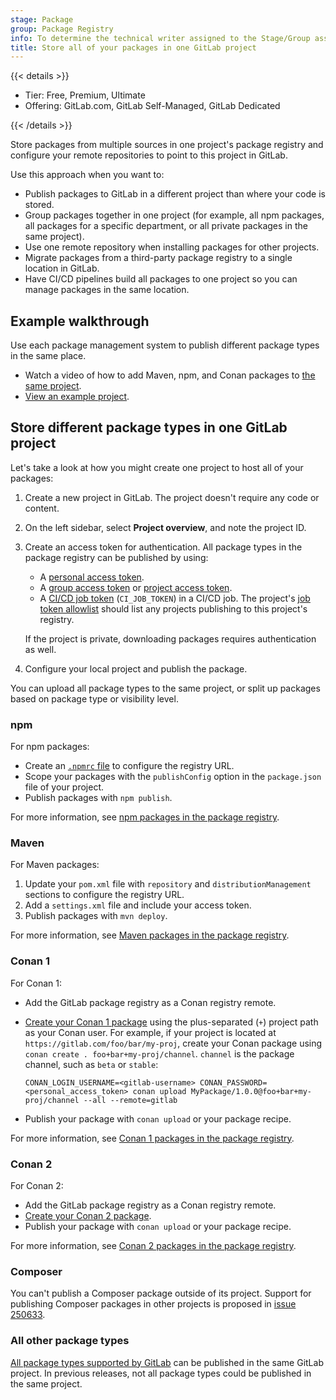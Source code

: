 ```yaml
---
stage: Package
group: Package Registry
info: To determine the technical writer assigned to the Stage/Group associated with this page, see https://handbook.gitlab.com/handbook/product/ux/technical-writing/#assignments
title: Store all of your packages in one GitLab project
---
```


{{< details >}}

- Tier: Free, Premium, Ultimate
- Offering: GitLab.com, GitLab Self-Managed, GitLab Dedicated

{{< /details >}}

Store packages from multiple sources in one project's package registry and configure your remote repositories to
point to this project in GitLab.

Use this approach when you want to:

- Publish packages to GitLab in a different project than where your code is stored.
- Group packages together in one project (for example, all npm packages, all packages for a specific
  department, or all private packages in the same project).
- Use one remote repository when installing packages for other projects.
- Migrate packages from a third-party package registry to a single location in GitLab.
- Have CI/CD pipelines build all packages to one project so you can manage packages in the same location.

## Example walkthrough

Use each package management system
to publish different package types in the same place.

- <i class="fa fa-youtube-play youtube" aria-hidden="true"></i>
  Watch a video of how to add Maven, npm, and Conan packages to [the same project](https://youtu.be/ui2nNBwN35c).
- [View an example project](https://gitlab.com/sabrams/my-package-registry/-/packages).

## Store different package types in one GitLab project

Let's take a look at how you might create one project to host all of your packages:

1. Create a new project in GitLab. The project doesn't require any code or content.
1. On the left sidebar, select **Project overview**, and note the project ID.
1. Create an access token for authentication. All package types in the package registry can be published by using:

   - A [personal access token](../../profile/personal_access_tokens.md).
   - A [group access token](../../../user/group/settings/group_access_tokens.md) or [project access token](../../../user/project/settings/project_access_tokens.md).
   - A [CI/CD job token](../../../ci/jobs/ci_job_token.md) (`CI_JOB_TOKEN`) in a CI/CD job.
     The project's [job token allowlist](../../../ci/jobs/ci_job_token.md#add-a-group-or-project-to-the-job-token-allowlist) should list any projects publishing to this project's registry.

   If the project is private, downloading packages requires authentication as well.

1. Configure your local project and publish the package.

You can upload all package types to the same project, or
split up packages based on package type or visibility level.

### npm

For npm packages:

- Create an [`.npmrc` file](../npm_registry/_index.md#with-the-npmrc-file) to configure the registry URL.
- Scope your packages with the `publishConfig` option in the `package.json` file of your project.
- Publish packages with `npm publish`.

For more information, see [npm packages in the package registry](../npm_registry/_index.md).

### Maven

For Maven packages:

1. Update your `pom.xml` file with `repository` and `distributionManagement` sections to configure the registry URL.
1. Add a `settings.xml` file and include your access token.
1. Publish packages with `mvn deploy`.

For more information, see [Maven packages in the package registry](../maven_repository/_index.md).

### Conan 1

For Conan 1:

- Add the GitLab package registry as a Conan registry remote.
- [Create your Conan 1 package](build_packages.md#build-a-conan-1-package) using the plus-separated (`+`) project path as your Conan user. For example,
if your project is located at `https://gitlab.com/foo/bar/my-proj`,
create your Conan package using `conan create . foo+bar+my-proj/channel`. `channel` is the package channel, such as `beta` or `stable`:

   ```shell
   CONAN_LOGIN_USERNAME=<gitlab-username> CONAN_PASSWORD=<personal_access_token> conan upload MyPackage/1.0.0@foo+bar+my-proj/channel --all --remote=gitlab
   ```

- Publish your package with `conan upload` or your package recipe.

For more information, see [Conan 1 packages in the package registry](../conan_1_repository/_index.md).

### Conan 2

For Conan 2:

- Add the GitLab package registry as a Conan registry remote.
- [Create your Conan 2 package](build_packages.md#conan-2).
- Publish your package with `conan upload` or your package recipe.

For more information, see [Conan 2 packages in the package registry](../conan_2_repository/_index.md).

### Composer

You can't publish a Composer package outside of its project. Support for publishing Composer packages
in other projects is proposed in [issue 250633](https://gitlab.com/gitlab-org/gitlab/-/issues/250633).

### All other package types

[All package types supported by GitLab](../_index.md) can be published in
the same GitLab project. In previous releases, not all package types could
be published in the same project.
